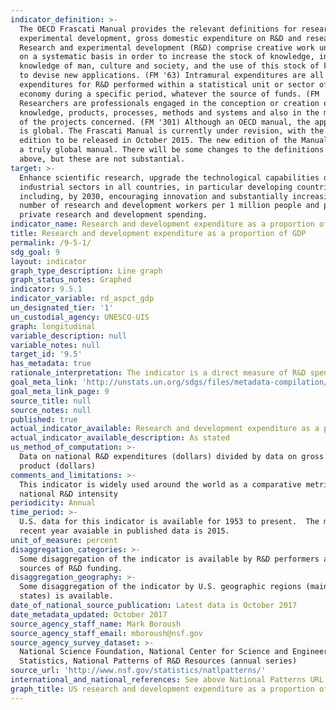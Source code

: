 ```yaml
---
indicator_definition: >-
  The OECD Frascati Manual provides the relevant definitions for research and
  experimental development, gross domestic expenditure on R&D and researchers.
  Research and experimental development (R&D) comprise creative work undertaken
  on a systematic basis in order to increase the stock of knowledge, including
  knowledge of man, culture and society, and the use of this stock of knowledge
  to devise new applications. (FM '63) Intramural expenditures are all
  expenditures for R&D performed within a statistical unit or sector of the
  economy during a specific period, whatever the source of funds. (FM '358)
  Researchers are professionals engaged in the conception or creation of new
  knowledge, products, processes, methods and systems and also in the management
  of the projects concerned. (FM '301) Although an OECD manual, the application
  is global. The Frascati Manual is currently under revision, with the next
  edition to be released in October 2015. The new edition of the Manual will be
  a truly global manual. There will be some changes to the definitions provided
  above, but these are not substantial.
target: >-
  Enhance scientific research, upgrade the technological capabilities of
  industrial sectors in all countries, in particular developing countries,
  including, by 2030, encouraging innovation and substantially increasing the
  number of research and development workers per 1 million people and public and
  private research and development spending.
indicator_name: Research and development expenditure as a proportion of GDP
title: Research and development expenditure as a proportion of GDP
permalink: /9-5-1/
sdg_goal: 9
layout: indicator
graph_type_description: Line graph
graph_status_notes: Graphed
indicator: 9.5.1
indicator_variable: rd_aspct_gdp
un_designated_tier: '1'
un_custodial_agency: UNESCO-UIS
graph: longitudinal
variable_description: null
variable_notes: null
target_id: '9.5'
has_metadata: true
rationale_interpretation: The indicator is a direct measure of R&D spending referred to in the target.
goal_meta_link: 'http://unstats.un.org/sdgs/files/metadata-compilation/Metadata-Goal-9.pdf'
goal_meta_link_page: 9
source_title: null
source_notes: null
published: true
actual_indicator_available: Research and development expenditure as a proportion of GDP
actual_indicator_available_description: As stated
us_method_of_computation: >-
  Data on national R&D expenditures (dollars) divided by data on gross domestic
  product (dollars)
comments_and_limitations: >-
  This indicator is widely used around the world as a comparative metric for
  national R&D intensity
periodicity: Annual
time_period: >-
  U.S. data for this indicator is available for 1953 to present.  The most
  recent year avaiable in published data is 2015.
unit_of_measure: percent
disaggregation_categories: >-
  Some disaggregation of the indicator is available by R&D performers and
  sources of R&D funding.
disaggregation_geography: >-
  Some disaggregation of the indicator by U.S. geographic regions (mainly,
  states) is available.
date_of_national_source_publication: Latest data is October 2017
date_metadata_updated: October 2017
source_agency_staff_name: Mark Boroush
source_agency_staff_email: mboroush@nsf.gov
source_agency_survey_dataset: >-
  National Science Foundation, National Center for Science and Engineering
  Statistics, National Patterns of R&D Resources (annual series)
source_url: 'http://www.nsf.gov/statistics/natlpatterns/'
international_and_national_references: See above National Patterns URL
graph_title: US research and development expenditure as a proportion of GDP
---
```

